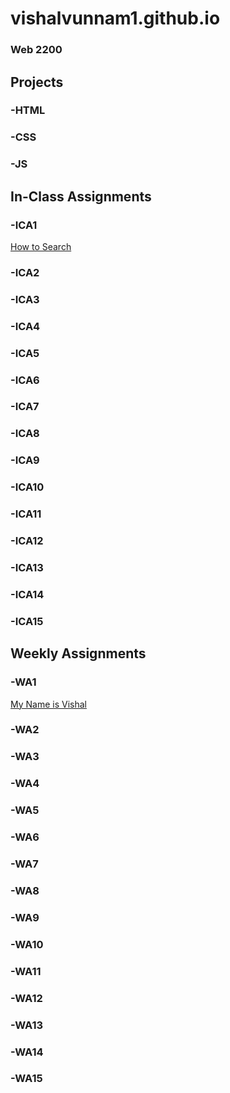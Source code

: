 # vishalvunnam1.github.io
### Web 2200





## Projects
### -HTML
### -CSS
### -JS

## In-Class Assignments
### -ICA1
[How to Search](https://docs.google.com/document/d/1h1TMnl7zx-hrjZ8Gn2vN8_Rjq75WL01HwIyHRC19-So/edit)
### -ICA2
### -ICA3
### -ICA4
### -ICA5
### -ICA6
### -ICA7
### -ICA8
### -ICA9
### -ICA10
### -ICA11
### -ICA12
### -ICA13
### -ICA14
### -ICA15

## Weekly Assignments
### -WA1
[My Name is Vishal](https://vishalvunnam1.github.io/wa/wa1.html)
### -WA2
### -WA3
### -WA4
### -WA5
### -WA6
### -WA7
### -WA8
### -WA9
### -WA10
### -WA11
### -WA12
### -WA13
### -WA14
### -WA15

